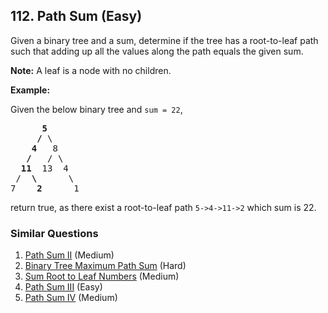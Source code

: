 <!--|This file generated by command(leetcode description); DO NOT EDIT.    |-->
<!--+----------------------------------------------------------------------+-->
<!--|@author    Openset <openset.wang@gmail.com>                           |-->
<!--|@link      https://github.com/openset                                 |-->
<!--|@home      https://github.com/openset/leetcode                        |-->
<!--+----------------------------------------------------------------------+-->

## 112. Path Sum (Easy)

<p>Given a binary tree and a sum, determine if the tree has a root-to-leaf path such that adding up all the values along the path equals the given sum.</p>

<p><strong>Note:</strong>&nbsp;A leaf is a node with no children.</p>

<p><strong>Example:</strong></p>

<p>Given the below binary tree and <code>sum = 22</code>,</p>

<pre>
      <strong>5</strong>
     <strong>/</strong> \
    <strong>4</strong>   8
   <strong>/</strong>   / \
  <strong>11</strong>  13  4
 /  <strong>\</strong>      \
7    <strong>2</strong>      1
</pre>

<p>return true, as there exist a root-to-leaf path <code>5-&gt;4-&gt;11-&gt;2</code> which sum is 22.</p>


### Similar Questions
  1. [Path Sum II](https://github.com/openset/leetcode/tree/master/solution/path-sum-ii) (Medium)
  1. [Binary Tree Maximum Path Sum](https://github.com/openset/leetcode/tree/master/solution/binary-tree-maximum-path-sum) (Hard)
  1. [Sum Root to Leaf Numbers](https://github.com/openset/leetcode/tree/master/solution/sum-root-to-leaf-numbers) (Medium)
  1. [Path Sum III](https://github.com/openset/leetcode/tree/master/solution/path-sum-iii) (Easy)
  1. [Path Sum IV](https://github.com/openset/leetcode/tree/master/solution/path-sum-iv) (Medium)
